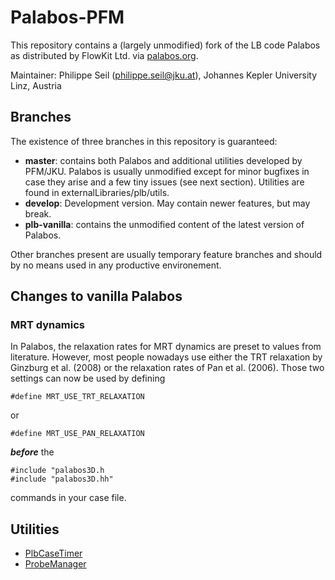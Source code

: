 # Palabos-PFM

This repository contains a (largely unmodified) fork of the LB code Palabos as distributed by FlowKit Ltd. via [palabos.org](http://www.palabos.org). 

Maintainer: Philippe Seil (philippe.seil@jku.at), Johannes Kepler University Linz, Austria

## Branches

The existence of three branches in this repository is guaranteed:

* **master**: contains both Palabos and additional utilities developed by PFM/JKU. Palabos is usually unmodified except
for minor bugfixes in case they arise and a few tiny issues (see next section). Utilities are found in externalLibraries/plb/utils.
* **develop**: Development version. May contain newer features, but may break.
* **plb-vanilla**: contains the unmodified content of the latest version of Palabos.

Other branches present are usually temporary feature branches and should by no means used in any productive environement.

## Changes to vanilla Palabos

### MRT dynamics

In Palabos, the relaxation rates for MRT dynamics are preset to values from literature. However, most people nowadays use either the TRT relaxation by Ginzburg et al. (2008) or the relaxation rates of Pan et al. (2006). Those two settings can now be used by defining
```
#define MRT_USE_TRT_RELAXATION
```
or
```
#define MRT_USE_PAN_RELAXATION 
```
_**before**_ the 
```
#include "palabos3D.h
#include "palabos3D.hh"
```
commands in your case file.

## Utilities

* [PlbCaseTimer](externalLibraries/pfm/utils/PlbCaseTimer/README.md)
* [ProbeManager](externalLibraries/pfm/utils/ProbeManager/README.md)

